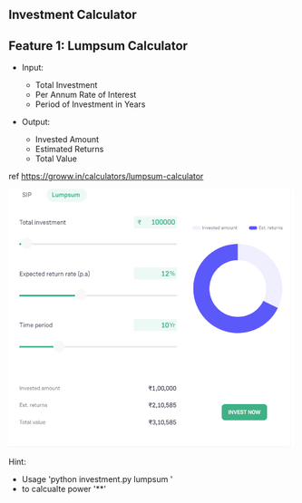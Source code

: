 Investment Calculator
---------------------

## Feature 1: Lumpsum Calculator
* Input:  
    * Total Investment
    * Per Annum Rate of Interest
    * Period of Investment in Years

* Output:
    * Invested Amount
    * Estimated Returns
    * Total Value

ref https://groww.in/calculators/lumpsum-calculator

![Preview](Lumsum_Calculation.png)

Hint:
  * Usage 'python investment.py lumpsum <total-investment> <interest-rate> <time-period>'
  * to calcualte power '**'
  
 